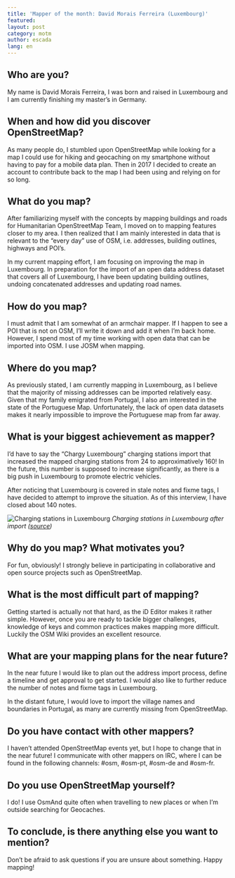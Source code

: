```yaml
---
title: 'Mapper of the month: David Morais Ferreira (Luxembourg)'
featured: 
layout: post
category: motm
author: escada
lang: en
---
```


## Who are you?

My name is David Morais Ferreira, I was born and raised in Luxembourg and I am currently finishing my master’s in Germany.

## When and how did you discover OpenStreetMap?

As many people do, I stumbled upon OpenStreetMap while looking for a map I could use for hiking and geocaching on my smartphone without having to pay for a mobile data plan. Then in 2017 I decided to create an account to contribute back to the map I had been using and relying on for so long.

## What do you map?

After familiarizing myself with the concepts by mapping buildings and roads for Humanitarian OpenStreetMap Team, I moved on to mapping features closer to my area. I then realized that I am mainly interested in data that is relevant to the “every day” use of OSM, i.e. addresses, building outlines, highways and POI’s.

In my current mapping effort, I am focusing on improving the map in Luxembourg. In preparation for the import of an open data address dataset that covers all of Luxembourg, I have been updating building outlines, undoing concatenated addresses and updating road names.

## How do you map? 

I must admit that I am somewhat of an armchair mapper. If I happen to see a POI that is not on OSM, I’ll write it down and add it when I’m back home. However, I spend most of my time working with open data that can be imported into OSM. I use JOSM when mapping.

## Where do you map?

As previously stated, I am currently mapping in Luxembourg, as I believe that the majority of missing addresses can be imported relatively easy. Given that my family emigrated from Portugal, I also am interested in the state of the Portuguese Map. Unfortunately, the lack of open data datasets makes it nearly impossible to improve the Portuguese map from far away.

## What is your biggest achievement as mapper?

I’d have to say the “Chargy Luxembourg” charging stations import that increased the mapped charging stations from 24 to approximatively 160! In the future, this number is supposed to increase significantly, as there is a big push in Luxembourg to promote electric vehicles.

After noticing that Luxembourg is covered in stale notes and fixme tags, I have decided to attempt to improve the situation. As of this interview, I have closed about 140 notes.

![Charging stations in Luxembourg](https://photos.smugmug.com/OSM/Screenshots/Mapper-in-the-Spotlight/David-Morais-Ferreira/i-BsWqxDb/0/cbef3642/S/O12yi3G-S.png)
*Charging stations in Luxembourg after import ([source](https://overpass-turbo.eu/s/BzM))*

## Why do you map? What motivates you?

For fun, obviously! I strongly believe in participating in collaborative and open source projects such as OpenStreetMap.

## What is the most difficult part of mapping?

Getting started is actually not that hard, as the iD Editor makes it rather simple. However, once you are ready to tackle bigger challenges, knowledge of keys and common practices makes mapping more difficult. Luckily the OSM Wiki provides an excellent resource.

## What are your mapping plans for the near future?

In the near future I would like to plan out the address import process, define a timeline and get approval to get started. I would also like to further reduce the number of notes and fixme tags in Luxembourg.

In the distant future, I would love to import the village names and boundaries in Portugal, as many are currently missing from OpenStreetMap.

## Do you have contact with other mappers?

I haven’t attended OpenStreetMap events yet, but I hope to change that in the near future! I communicate with other mappers on IRC, where I can be found in the following channels: #osm, #osm-pt, #osm-de and #osm-fr.

## Do you use OpenStreetMap yourself?

I do! I use OsmAnd quite often when travelling to new places or when I’m outside searching for Geocaches.

## To conclude, is there anything else you want to mention?

Don’t be afraid to ask questions if you are unsure about something. Happy mapping!
